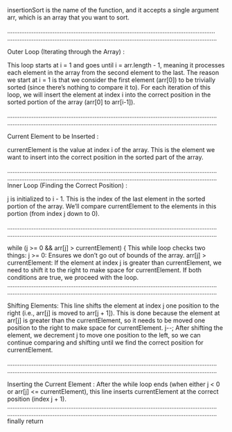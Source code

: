 insertionSort is the name of the function, and it accepts a single argument arr, which is an array that you want to sort.

.......................................................................................................................
........................................................................................................................

Outer Loop (Iterating through the Array) : 

This loop starts at i = 1 and goes until i = arr.length - 1, meaning it processes each element in the array from the second element to the last.
The reason we start at i = 1 is that we consider the first element (arr[0]) to be trivially sorted (since there’s nothing to compare it to).
For each iteration of this loop, we will insert the element at index i into the correct position in the sorted portion of the array (arr[0] to arr[i-1]).

........................................................................................................................
........................................................................................................................

Current Element to be Inserted : 

currentElement is the value at index i of the array. This is the element we want to insert into the correct position in the sorted part of the array.

........................................................................................................................
........................................................................................................................
Inner Loop (Finding the Correct Position) : 

j is initialized to i - 1. This is the index of the last element in the sorted portion of the array. We’ll compare currentElement to the elements in this portion (from index j down to 0).

........................................................................................................................
........................................................................................................................

while (j >= 0 && arr[j] > currentElement) {
This while loop checks two things:
j >= 0: Ensures we don’t go out of bounds of the array.
arr[j] > currentElement: If the element at index j is greater than currentElement, we need to shift it to the right to make space for currentElement.
If both conditions are true, we proceed with the loop.
........................................................................................................................
........................................................................................................................

Shifting Elements:
This line shifts the element at index j one position to the right (i.e., arr[j] is moved to arr[j + 1]).
This is done because the element at arr[j] is greater than the currentElement, so it needs to be moved one position to the right to make space for currentElement.
j--;
After shifting the element, we decrement j to move one position to the left, so we can continue comparing and shifting until we find the correct position for currentElement.

........................................................................................................................
........................................................................................................................

Inserting the Current Element : 
After the while loop ends (when either j < 0 or arr[j] <= currentElement), this line inserts currentElement at the correct position (index j + 1).
........................................................................................................................
........................................................................................................................
finally return




